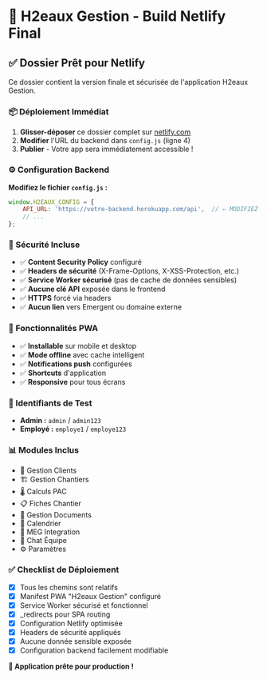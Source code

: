 # 🚀 H2eaux Gestion - Build Netlify Final

## ✅ Dossier Prêt pour Netlify

Ce dossier contient la version finale et sécurisée de l'application H2eaux Gestion.

### 📦 Déploiement Immédiat

1. **Glisser-déposer** ce dossier complet sur [netlify.com](https://netlify.com)
2. **Modifier** l'URL du backend dans `config.js` (ligne 4)
3. **Publier** - Votre app sera immédiatement accessible !

### ⚙️ Configuration Backend

**Modifiez le fichier `config.js` :**

```javascript
window.H2EAUX_CONFIG = {
    API_URL: 'https://votre-backend.herokuapp.com/api',  // ← MODIFIEZ ICI
    // ...
};
```

### 🔐 Sécurité Incluse

- ✅ **Content Security Policy** configuré
- ✅ **Headers de sécurité** (X-Frame-Options, X-XSS-Protection, etc.)
- ✅ **Service Worker sécurisé** (pas de cache de données sensibles)
- ✅ **Aucune clé API** exposée dans le frontend
- ✅ **HTTPS** forcé via headers
- ✅ **Aucun lien** vers Emergent ou domaine externe

### 📱 Fonctionnalités PWA

- ✅ **Installable** sur mobile et desktop
- ✅ **Mode offline** avec cache intelligent
- ✅ **Notifications push** configurées
- ✅ **Shortcuts** d'application
- ✅ **Responsive** pour tous écrans

### 🔑 Identifiants de Test

- **Admin :** `admin` / `admin123`
- **Employé :** `employe1` / `employe123`

### 📊 Modules Inclus

- 👥 Gestion Clients
- 🏗️ Gestion Chantiers
- 🌡️ Calculs PAC
- 📋 Fiches Chantier
- 📄 Gestion Documents
- 📅 Calendrier
- 🔄 MEG Integration
- 💬 Chat Équipe
- ⚙️ Paramètres

### ✅ Checklist de Déploiement

- [x] Tous les chemins sont relatifs
- [x] Manifest PWA "H2eaux Gestion" configuré
- [x] Service Worker sécurisé et fonctionnel
- [x] _redirects pour SPA routing
- [x] Configuration Netlify optimisée
- [x] Headers de sécurité appliqués
- [x] Aucune donnée sensible exposée
- [x] Configuration backend facilement modifiable

**🎉 Application prête pour production !**